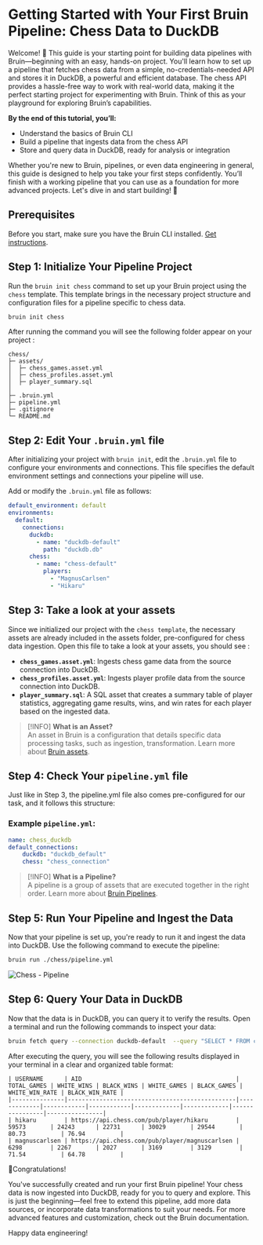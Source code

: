 # Getting Started with Your First Bruin Pipeline: Chess Data to DuckDB

Welcome! 👋 This guide is your starting point for building data pipelines with Bruin—beginning with an easy, hands-on project. You'll learn how to set up a pipeline that fetches chess data from a simple, no-credentials-needed API and stores it in DuckDB, a powerful and efficient database. The chess API provides a hassle-free way to work with real-world data, making it the perfect starting project for experimenting with Bruin. Think of this as your playground for exploring Bruin’s capabilities.

**By the end of this tutorial, you’ll:**
- Understand the basics of Bruin CLI 
- Build a pipeline that ingests data from the chess API
- Store and query data in DuckDB, ready for analysis or integration

Whether you're new to Bruin, pipelines, or even data engineering in general,
this guide is designed to help you take your first steps confidently.
You’ll finish with a working pipeline that you can use as a foundation for more advanced projects. 
Let's dive in and start building! 🚀

## Prerequisites
Before you start, make sure you have the Bruin CLI installed. [Get instructions](../introduction/installation.md).



## Step 1: Initialize Your Pipeline Project

Run the `bruin init chess` command to set up your Bruin project using the `chess` template.
This template brings in the necessary project structure and configuration files for a pipeline specific to chess data.

```bash 
bruin init chess
```
After running the command you will see the following folder appear on your project :

```plaintext
chess/
├─ assets/
│  ├─ chess_games.asset.yml
│  ├─ chess_profiles.asset.yml
│  ├─ player_summary.sql
│
├─ .bruin.yml
├─ pipeline.yml  
├─ .gitignore
└─ README.md
```

## Step 2: Edit Your `.bruin.yml` file
After initializing your project with `bruin init`, edit the `.bruin.yml` file to configure your environments and connections. This file specifies the default environment settings and connections your pipeline will use.

Add or modify the `.bruin.yml` file as follows:

```yaml
default_environment: default
environments:
  default:
    connections:
      duckdb:
        - name: "duckdb-default"
          path: "duckdb.db"
      chess:
        - name: "chess-default"
          players:
            - "MagnusCarlsen"
            - "Hikaru"

```
## Step 3: Take a look at your assets
Since we initialized our project with the `chess template`, the necessary assets are already included in the assets folder,
pre-configured for chess data ingestion. Open this file to take a look at your assets, you should see :

- **`chess_games.asset.yml`**: Ingests chess game data from the source connection into DuckDB.
- **`chess_profiles.asset.yml`**: Ingests player profile data from the source connection into DuckDB.
- **`player_summary.sql`**: A SQL asset that creates a summary table of player statistics, aggregating game results, wins, and win rates for each player based on the ingested data.
> [!INFO]
> **What is an Asset?**  
> An asset in Bruin is a configuration that details specific data processing tasks, such as ingestion, transformation. Learn more about [Bruin assets](../../assets/definition-schema.md).

## Step 4: Check Your `pipeline.yml` file
Just like in Step 3, the pipeline.yml file also comes pre-configured for our task, and it follows this structure:
### Example `pipeline.yml`:
```yaml
name: chess_duckdb
default_connections:
    duckdb: "duckdb_default"  
    chess: "chess_connection"
```
> [!INFO]
> **What is a Pipeline?**  
>A pipeline is a group of assets that are executed together in the right order.  Learn more about [Bruin Pipelines](../concepts.md#pipeline).
## Step 5: Run Your Pipeline and Ingest the Data
Now that your pipeline is set up, you're ready to run it and ingest the data into DuckDB. Use the following command to execute the pipeline:

```bash
bruin run ./chess/pipeline.yml
```
<img alt="Chess - Pipeline" src="/chesspipeline.gif" />

## Step 6: Query Your Data in DuckDB
Now that the data is in DuckDB, you can query it to verify the results. Open a terminal and run the following commands to inspect your data:


```bash
bruin fetch query --connection duckdb-default  --query "SELECT * FROM chess_playground.player_summary LIMIT 10;"
```
After executing the query, you will see the following results displayed in your terminal in a clear and organized table format:
```plaintext
| USERNAME      | AID                                            | TOTAL_GAMES | WHITE_WINS | BLACK_WINS | WHITE_GAMES | BLACK_GAMES | WHITE_WIN_RATE | BLACK_WIN_RATE |
|---------------|------------------------------------------------|-------------|------------|------------|-------------|-------------|----------------|----------------|
| hikaru        | https://api.chess.com/pub/player/hikaru        | 59573       | 24243      | 22731      | 30029       | 29544       | 80.73          | 76.94          |
| magnuscarlsen | https://api.chess.com/pub/player/magnuscarlsen | 6298        | 2267       | 2027       | 3169        | 3129        | 71.54          | 64.78          |

```
🎉Congratulations!

You've successfully created and run your first Bruin pipeline! Your chess data is now ingested into DuckDB, ready for you to query and explore. This is just the beginning—feel free to extend this pipeline, add more data sources, or incorporate data transformations to suit your needs. For more advanced features and customization, check out the Bruin documentation.

Happy data engineering!
